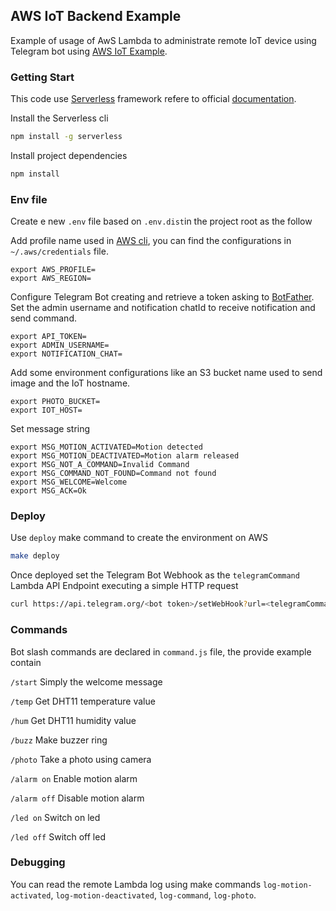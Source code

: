 ## AWS IoT Backend Example

Example of usage of AwS Lambda to administrate remote IoT device using Telegram bot using [AWS IoT Example](https://github.com/daaru00/aws-iot-example).

### Getting Start

This code use [Serverless](https://serverless.com/) framework refere to official [documentation](https://serverless.com/framework/docs/providers/aws/).

Install the Serverless cli
```bash
npm install -g serverless
```

Install project dependencies
```bash
npm install
```

### Env file

Create e new `.env` file based on `.env.dist`in the project root as the follow

Add profile name used in [AWS cli](http://docs.aws.amazon.com/cli/latest/userguide/cli-multiple-profiles.html),
you can find the configurations in `~/.aws/credentials` file.
```
export AWS_PROFILE=
export AWS_REGION=
```

Configure Telegram Bot creating and retrieve a token asking to [BotFather](https://telegram.me/BotFather).
Set the admin username and notification chatId to receive notification and send command.
```
export API_TOKEN=
export ADMIN_USERNAME=
export NOTIFICATION_CHAT=
```

Add some environment configurations like an S3 bucket name used to send image and the IoT hostname.
```
export PHOTO_BUCKET=
export IOT_HOST=
```

Set message string
```
export MSG_MOTION_ACTIVATED=Motion detected
export MSG_MOTION_DEACTIVATED=Motion alarm released
export MSG_NOT_A_COMMAND=Invalid Command
export MSG_COMMAND_NOT_FOUND=Command not found
export MSG_WELCOME=Welcome
export MSG_ACK=Ok
```

### Deploy

Use `deploy` make command to create the environment on AWS
```bash
make deploy
```

Once deployed set the Telegram Bot Webhook as the `telegramCommand` Lambda API Endpoint executing a simple HTTP request
```bash
curl https://api.telegram.org/<bot token>/setWebHook?url=<telegramCommand endpoint>
```

### Commands

Bot slash commands are declared in `command.js` file, the provide example contain

`/start`
Simply the welcome message

`/temp`
Get DHT11 temperature value

`/hum`
Get DHT11 humidity value

`/buzz`
Make buzzer ring

`/photo`
Take a photo using camera

`/alarm on`
Enable motion alarm

`/alarm off`
Disable motion alarm

`/led on`
Switch on led

`/led off`
Switch off led

### Debugging

You can read the remote Lambda log using make commands `log-motion-activated`, `log-motion-deactivated`, `log-command`, `log-photo`.
